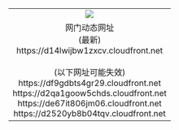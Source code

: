 ﻿<table>
  <tr></tr>
  <tr><td colspan=2 align=center><img src="https://d14lwijbw1zxcv.cloudfront.net/Up/oGate.jpg" /></td></tr>
  <tr><td colspan=2 align=center>网门动态网址<br/>(最新)
<br>https://d14lwijbw1zxcv.cloudfront.net
<br/><br/>(以下网址可能失效)
<br>https://df9gdbts4gr29.cloudfront.net
<br>https://d2qa1goow5chds.cloudfront.net
<br>https://de67it806jm06.cloudfront.net
<br>https://d2520yb8b04tqv.cloudfront.net
    </td>
  </tr>
</table>
